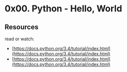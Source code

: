 # 0x00. Python - Hello, World

## Resources
read or watch:

* [https://docs.python.org/3.4/tutorial/index.html](https://docs.python.org/3.4/tutorial/index.html)
* [https://docs.python.org/3.4/tutorial/index.html](https://docs.python.org/3.4/tutorial/index.html)
